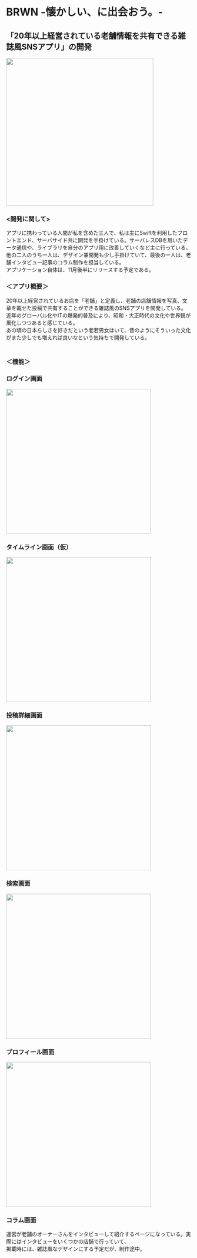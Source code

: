 # BRWN -懐かしい、に出会おう。-
## 「20年以上経営されている老舗情報を共有できる雑誌風SNSアプリ」の開発

<img src="https://github.com/chestnutman/WatashiPortfolio/blob/master/BRWN_pic06.png" width="400" hight="400">

### <開発に関して>
アプリに携わっている人間が私を含めた三人で、私は主にSwiftを利用したフロントエンド、サーバサイド共に開発を手掛けている。サーバレスDBを用いたデータ通信や、ライブラリを自分のアプリ用に改善していくなど主に行っている。他の二人のうち一人は、デザイン兼開発も少し手掛けていて、最後の一人は、老舗インタビュー記事のコラム制作を担当している。<br>
アプリケーション自体は、11月後半にリリースする予定である。<br>

### ＜アプリ概要＞
20年以上経営されているお店を「老舗」と定義し、老舗の店舗情報を写真、文章を載せた投稿で共有することができる雑誌風のSNSアプリを開発している。<br>
近年のグローバル化やITの爆発的普及により、昭和・大正時代の文化や世界観が風化しつつあると感じている。<br>
あの頃の日本らしさを好きだという老若男女はいて、昔のようにそういった文化がまた少しでも増えれば良いなという気持ちで開発している。<br>　

### ＜機能＞
### ログイン画面
<img src="https://github.com/chestnutman/WatashiPortfolio/blob/master/BRWN_Portfolio/BRWN_AllPic/BRWN_pic01.png" width="393" hight="684"> 

### タイムライン画面（仮）
<img src="https://github.com/chestnutman/WatashiPortfolio/blob/master/BRWN_Portfolio/BRWN_AllPic/BRWN_pic02.png" width="393" hight="684">

### 投稿詳細画面
<img src="https://github.com/chestnutman/WatashiPortfolio/blob/master/BRWN_Portfolio/BRWN_AllPic/BRWN_pic05.png" width="393" hight="684">

### 検索画面
<img src="https://github.com/chestnutman/WatashiPortfolio/blob/master/BRWN_Portfolio/BRWN_AllPic/BRWN_pic03.png" width="393" hight="684">

### プロフィール画面
<img src="https://github.com/chestnutman/WatashiPortfolio/blob/master/BRWN_Portfolio/BRWN_AllPic/BRWN_pic04.png" width="393" hight="684">

### コラム画面
運営が老舗のオーナーさんをインタビューして紹介するページになっている。実際にはインタビューをいくつかの店舗で行っていて、<br>
掲載時には、雑誌風なデザインにする予定だが、制作途中。<br>
